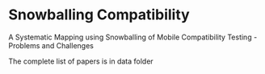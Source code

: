 # Snowballing Compatibility
A Systematic Mapping using Snowballing of Mobile Compatibility Testing - Problems and Challenges

The complete list of papers is in data folder
